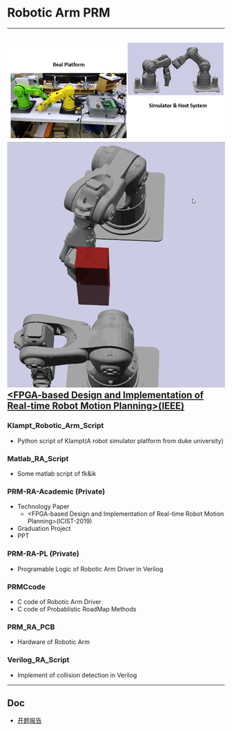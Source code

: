 # Robotic Arm PRM

------------------

![System](/doc/System.png)
![obstacle](/doc/obstacle_collide.gif)
[\<FPGA-based Design and Implementation of Real-time Robot Motion Planning\>(IEEE)](/doc/paper_p036.pdf)
----------------------------------
### Klampt_Robotic_Arm_Script 
* Python script of Klampt(A robot simulator platform from duke university)

### Matlab_RA_Script
* Some matlab script of fk&ik 

### PRM-RA-Academic (Private)
* Technology Paper
  - \<FPGA-based Design and Implementation of Real-time Robot Motion Planning\>(ICIST-2019)
* Graduation Project
* PPT

### PRM-RA-PL (Private)
* Programable Logic of Robotic Arm Driver in Verilog

### PRMCcode
* C code of Robotic Arm Driver
* C code of Probablistic RoadMap Methods

### PRM_RA_PCB
* Hardware of Robotic Arm

### Verilog_RA_Script
* Implement of collision detection in Verilog


-----------------------

## Doc
* [开题报告](/doc/开题报告-李锐戈.pdf)

